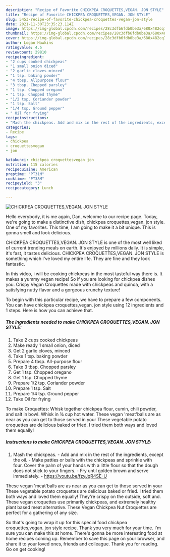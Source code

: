 ```yaml
---
description: "Recipe of Favorite CHICKPEA CROQUETTES,VEGAN. JON STYLE"
title: "Recipe of Favorite CHICKPEA CROQUETTES,VEGAN. JON STYLE"
slug: 5453-recipe-of-favorite-chickpea-croquettes-vegan-jon-style
date: 2021-11-30T23:35:23.114Z
image: https://img-global.cpcdn.com/recipes/28c3dfb6fdb0be3a/680x482cq70/chickpea-croquettesvegan-jon-style-recipe-main-photo.jpg
thumbnail: https://img-global.cpcdn.com/recipes/28c3dfb6fdb0be3a/680x482cq70/chickpea-croquettesvegan-jon-style-recipe-main-photo.jpg
cover: https://img-global.cpcdn.com/recipes/28c3dfb6fdb0be3a/680x482cq70/chickpea-croquettesvegan-jon-style-recipe-main-photo.jpg
author: Logan Hawkins
ratingvalue: 4.5
reviewcount: 29810
recipeingredient:
- "2 cups cooked chickpeas"
- "1 small onion diced"
- "2 garlic cloves minced"
- "1 tsp. baking powder"
- "4 tbsp. Allpurpose flour"
- "3 tbsp. Chopped parsley"
- "1 tsp. Chopped oregano"
- "1 tsp. Chopped thyme"
- "1/2 tsp. Coriander powder"
- "1 tsp. Salt"
- "1/4 tsp. Ground pepper"
- " Oil for frying"
recipeinstructions:
- "Mash the chickpeas. Add and mix in the rest of the ingredients, except the oil. Make patties or balls with the chickpeas and sprinkle with four. Cover the palm of your hands with a little flour so that the dough does not stick to your fingers. Fry until golden brown and serve immediately. https://youtu.be/fzyJqR4SE-U"
categories:
- Recipe
tags:
- chickpea
- croquettesvegan
- jon

katakunci: chickpea croquettesvegan jon 
nutrition: 115 calories
recipecuisine: American
preptime: "PT31M"
cooktime: "PT38M"
recipeyield: "3"
recipecategory: Lunch

---
```



![CHICKPEA CROQUETTES,VEGAN. JON STYLE](https://img-global.cpcdn.com/recipes/28c3dfb6fdb0be3a/680x482cq70/chickpea-croquettesvegan-jon-style-recipe-main-photo.jpg)

Hello everybody, it is me again, Dan, welcome to our recipe page. Today, we're going to make a distinctive dish, chickpea croquettes,vegan. jon style. One of my favorites. This time, I am going to make it a bit unique. This is gonna smell and look delicious.

CHICKPEA CROQUETTES,VEGAN. JON STYLE is one of the most well liked of current trending meals on earth. It's enjoyed by millions daily. It is simple, it's fast, it tastes delicious. CHICKPEA CROQUETTES,VEGAN. JON STYLE is something which I've loved my entire life. They are fine and they look fantastic.

In this video, i will be cooking chickpeas in the most tasteful way there is. It makes a yummy vegan recipe! So if you are looking for chickpea dishes you. Crispy Vegan Croquettes made with chickpeas and quinoa, with a satisfying nutty flavor and a gorgeous crunchy texture!


To begin with this particular recipe, we have to prepare a few components. You can have chickpea croquettes,vegan. jon style using 12 ingredients and 1 steps. Here is how you can achieve that.

<!--inarticleads1-->

##### The ingredients needed to make CHICKPEA CROQUETTES,VEGAN. JON STYLE:

1. Take 2 cups cooked chickpeas
1. Make ready 1 small onion, diced
1. Get 2 garlic cloves, minced
1. Take 1 tsp. baking powder
1. Prepare 4 tbsp. All-purpose flour
1. Take 3 tbsp. Chopped parsley
1. Get 1 tsp. Chopped oregano
1. Get 1 tsp. Chopped thyme
1. Prepare 1/2 tsp. Coriander powder
1. Prepare 1 tsp. Salt
1. Prepare 1/4 tsp. Ground pepper
1. Take  Oil for frying


To make Croquettes: Whisk together chickpea flour, cumin, chili powder, and salt in bowl. Whisk in ¾ cup hot water. These vegan &#39;meat&#39;balls are as near as you can get to those served in your These vegetable potato croquettes are delicious baked or fried. I tried them both ways and loved them equally! 

<!--inarticleads2-->

##### Instructions to make CHICKPEA CROQUETTES,VEGAN. JON STYLE:

1. Mash the chickpeas. - Add and mix in the rest of the ingredients, except the oil. - Make patties or balls with the chickpeas and sprinkle with four. Cover the palm of your hands with a little flour so that the dough does not stick to your fingers. - Fry until golden brown and serve immediately. - https://youtu.be/fzyJqR4SE-U


These vegan &#39;meat&#39;balls are as near as you can get to those served in your These vegetable potato croquettes are delicious baked or fried. I tried them both ways and loved them equally! They&#39;re crispy on the outside, soft and. These vegan croquettes use primarily chickpeas, and extremely healthy plant based meat alternative. These Vegan Chickpea Nut Croquettes are perfect for a gathering of any size. 

So that's going to wrap it up for this special food chickpea croquettes,vegan. jon style recipe. Thank you very much for your time. I'm sure you can make this at home. There's gonna be more interesting food at home recipes coming up. Remember to save this page on your browser, and share it to your loved ones, friends and colleague. Thank you for reading. Go on get cooking!
